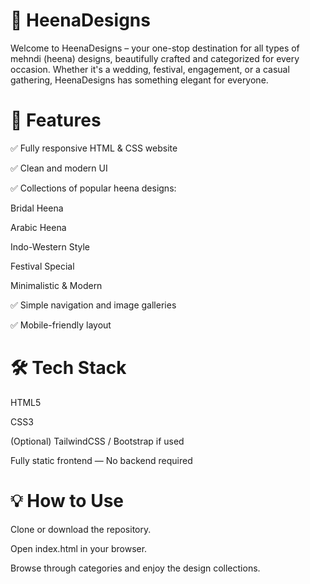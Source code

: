 # 🌿 HeenaDesigns
Welcome to HeenaDesigns – your one-stop destination for all types of mehndi (heena) designs, beautifully crafted and categorized for every occasion. Whether it's a wedding, festival, engagement, or a casual gathering, HeenaDesigns has something elegant for everyone.

# 📌 Features
✅ Fully responsive HTML & CSS website

✅ Clean and modern UI

✅ Collections of popular heena designs:

Bridal Heena

Arabic Heena

Indo-Western Style

Festival Special

Minimalistic & Modern

✅ Simple navigation and image galleries

✅ Mobile-friendly layout

# 🛠️ Tech Stack
HTML5

CSS3

(Optional) TailwindCSS / Bootstrap if used

Fully static frontend — No backend required

# 💡 How to Use
Clone or download the repository.

Open index.html in your browser.

Browse through categories and enjoy the design collections.
